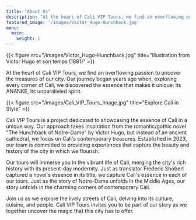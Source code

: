 ```yaml
---
title: "About Us"
description: "At the heart of Cali VIP Tours, we find an overflowing passion to uncover the treasures of our city. Our journey began years ago when, exploring every corner of Cali, we discovered the essence that makes it unique: its ANANKE, its unparalleled spirit."
featured_image: '/images/Victor_Hugo-Hunchback.jpg'
menu:
  main:
    weight: 1
---
```

{{< figure src="/images/Victor_Hugo-Hunchback.jpg" title="Illustration from Victor Hugo et son temps (1881)" >}}

At the heart of Cali VIP Tours, we find an overflowing passion to uncover the treasures of our city. Our journey began years ago when, exploring every corner of Cali, we discovered the essence that makes it unique: its ANANKE, its unparalleled spirit.

{{< figure src="/images/Cali_VIP_Tours_Image.jpg" title="Explore Cali in Style" >}}

Cali VIP Tours is a project dedicated to showcasing the essence of Cali in a unique way. Our approach takes inspiration from the romantic/gothic novel "The Hunchback of Notre-Dame" by Victor Hugo, but instead of an ancient cathedral, we focus on Cali's contemporary treasures. Established in 2023, our team is committed to providing experiences that capture the beauty and history of the city in which we flourish.

Our tours will immerse you in the vibrant life of Cali, merging the city's rich history with its present-day modernity. Just as translator Frederic Shoberl captured a novel's essence in its title, we capture Cali's essence in each of our tours. Just as the story of Notre-Dame unfolds in the Middle Ages, our story unfolds in the charming corners of contemporary Cali.

Join us as we explore the lively streets of Cali, delving into its culture, cuisine, and people. Cali VIP Tours invites you to be part of our story as we together uncover the magic that this city has to offer.
